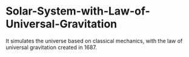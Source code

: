 # Solar-System-with-Law-of-Universal-Gravitation
It simulates the universe based on classical mechanics, with the law of universal gravitation created in 1687.
